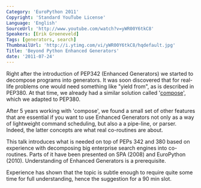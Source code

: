 ```yaml
---
Category: 'EuroPython 2011'
Copyright: 'Standard YouTube License'
Language: 'English'
SourceUrl: 'http://www.youtube.com/watch?v=yWR00Y6tkC8'
Speakers: [Erik Groeneveld]
Tags: [generators, search]
ThumbnailUrl: 'http://i.ytimg.com/vi/yWR00Y6tkC8/hqdefault.jpg'
Title: 'Beyond Python Enhanced Generators'
date: '2011-07-24'
---
```

Right after the introduction of PEP342 (Enhanced Generators) we started to
decompose programs into generators. It was soon discovered that for real-life
problems one would need something like "yield from", as is described in
PEP380. At that time, we already had a similar solution called
'[compose](http://weightless.io/compose)', which we adapted to PEP380.

After 5 years working with 'compose', we found a small set of other features
that are essential if you want to use Enhanced Generators not only as a way of
lightweight command scheduling, but also a a pipe-line, or parser. Indeed, the
latter concepts are what real co-routines are about.

This talk introduces what is needed on top of PEPs 342 and 380 based on
experience with decomposing big enterprise search engines into co-routines.
Parts of it have been presented on SPA (2008) and EuroPython (2010).
Understanding of Enhanced Generators is a prerequisite.

Experience has shown that the topic is subtle enough to require quite some
time for full understanding, hence the suggestion for a 90 min slot.
